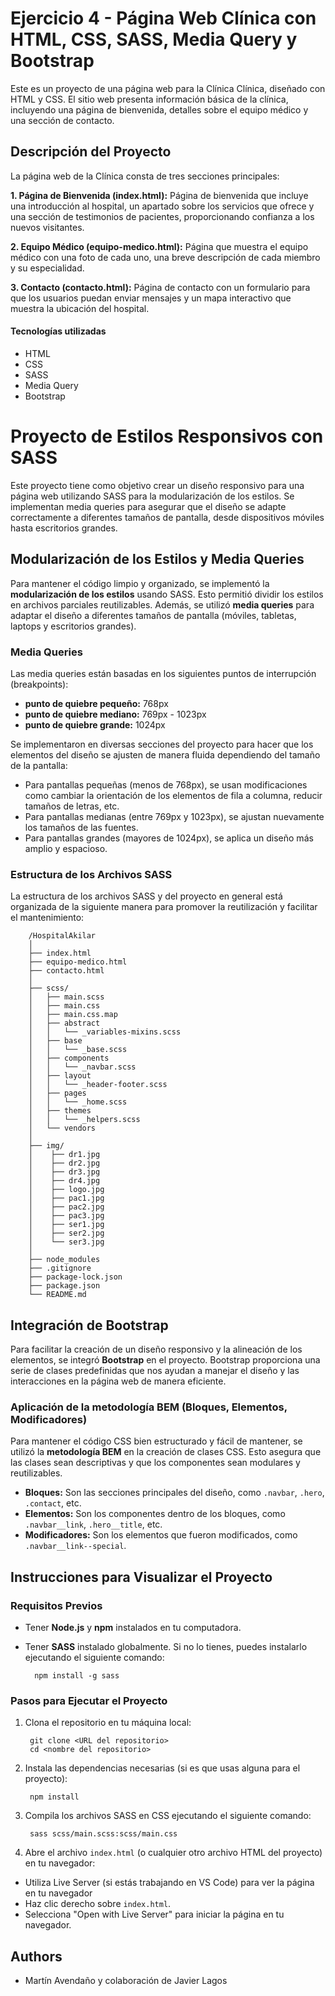 
# Ejercicio 4 - Página Web Clínica con HTML, CSS, SASS, Media Query y Bootstrap

Este es un proyecto de una página web para la Clínica Clínica, diseñado con HTML y CSS. El sitio web presenta información básica de la clínica, incluyendo una página de bienvenida, detalles sobre el equipo médico y una sección de contacto.

## Descripción del Proyecto

La página web de la Clínica consta de tres secciones principales:

**1. Página de Bienvenida (index.html):** Página de bienvenida que incluye una introducción al hospital, un apartado sobre los servicios que ofrece y una sección de testimonios de pacientes, proporcionando confianza a los nuevos visitantes.

**2. Equipo Médico (equipo-medico.html):** Página que muestra el equipo médico con una foto de cada uno, una breve descripción de cada miembro y su especialidad.

**3. Contacto (contacto.html):** Página de contacto con un formulario para que los usuarios puedan enviar mensajes y un mapa interactivo que muestra la ubicación del hospital.

#### Tecnologías utilizadas
- HTML
- CSS
- SASS
- Media Query
- Bootstrap


# Proyecto de Estilos Responsivos con SASS

Este proyecto tiene como objetivo crear un diseño responsivo para una página web utilizando SASS para la modularización de los estilos. Se implementan media queries para asegurar que el diseño se adapte correctamente a diferentes tamaños de pantalla, desde dispositivos móviles hasta escritorios grandes.

## Modularización de los Estilos y Media Queries

Para mantener el código limpio y organizado, se implementó la **modularización de los estilos** usando SASS. Esto permitió dividir los estilos en archivos parciales reutilizables. Además, se utilizó **media queries** para adaptar el diseño a diferentes tamaños de pantalla (móviles, tabletas, laptops y escritorios grandes).

### Media Queries

Las media queries están basadas en los siguientes puntos de interrupción (breakpoints):

- **punto de quiebre pequeño:** 768px
- **punto de quiebre mediano:** 769px - 1023px
- **punto de quiebre grande:** 1024px

Se implementaron en diversas secciones del proyecto para hacer que los elementos del diseño se ajusten de manera fluida dependiendo del tamaño de la pantalla:

- Para pantallas pequeñas (menos de 768px), se usan modificaciones como cambiar la orientación de los elementos de fila a columna, reducir tamaños de letras, etc.
- Para pantallas medianas (entre 769px y 1023px), se ajustan nuevamente los tamaños de las fuentes.
- Para pantallas grandes (mayores de 1024px), se aplica un diseño más amplio y espacioso.

### Estructura de los Archivos SASS

La estructura de los archivos SASS y del proyecto en general está organizada de la siguiente manera para promover la reutilización y facilitar el mantenimiento:


        /HospitalAkilar
        │
        ├── index.html                
        ├── equipo-medico.html         
        ├── contacto.html             
        │
        ├── scss/
        │   ├── main.scss
        │   ├── main.css 
        │   ├── main.css.map
        │   ├── abstract
        │   │   └── _variables-mixins.scss
        │   ├── base
        │   │   └── _base.scss
        │   ├── components
        │   │   └── _navbar.scss
        │   ├── layout
        │   │   └── _header-footer.scss
        │   ├── pages
        │   │   └── _home.scss
        │   ├── themes
        │   │   └── _helpers.scss
        │   └── vendors
        │
        ├── img/                  
        │    ├── dr1.jpg
        │    ├── dr2.jpg
        │    ├── dr3.jpg
        │    ├── dr4.jpg 
        │    ├── logo.jpg      
        │    ├── pac1.jpg   
        │    ├── pac2.jpg    
        │    ├── pac3.jpg  
        │    ├── ser1.jpg 
        │    ├── ser2.jpg    
        │    └── ser3.jpg           
        │
        ├── node_modules
        ├── .gitignore
        ├── package-lock.json
        ├── package.json
        └── README.md                 

## Integración de Bootstrap

Para facilitar la creación de un diseño responsivo y la alineación de los elementos, se integró **Bootstrap** en el proyecto. Bootstrap proporciona una serie de clases predefinidas que nos ayudan a manejar el diseño y las interacciones en la página web de manera eficiente.

### Aplicación de la metodología BEM (Bloques, Elementos, Modificadores)

Para mantener el código CSS bien estructurado y fácil de mantener, se utilizó la **metodología BEM** en la creación de clases CSS. Esto asegura que las clases sean descriptivas y que los componentes sean modulares y reutilizables.

- **Bloques:** Son las secciones principales del diseño, como `.navbar`, `.hero`, `.contact`, etc.
- **Elementos:** Son los componentes dentro de los bloques, como `.navbar__link`, `.hero__title`, etc.
- **Modificadores:** Son los elementos que fueron modificados, como `.navbar__link--special`.


## Instrucciones para Visualizar el Proyecto

### Requisitos Previos

- Tener **Node.js** y **npm** instalados en tu computadora.
- Tener **SASS** instalado globalmente. Si no lo tienes, puedes instalarlo ejecutando el siguiente comando:

        npm install -g sass

### Pasos para Ejecutar el Proyecto

1. Clona el repositorio en tu máquina local:

        git clone <URL del repositorio>
        cd <nombre del repositorio>
2. Instala las dependencias necesarias (si es que usas alguna para el proyecto):

        npm install
3. Compila los archivos SASS en CSS ejecutando el siguiente comando:

        sass scss/main.scss:scss/main.css
4. Abre el archivo `index.html` (o cualquier otro archivo HTML del proyecto) en tu navegador:
- Utiliza Live Server (si estás trabajando en VS Code) para ver la página en tu navegador
- Haz clic derecho sobre `index.html`.
- Selecciona "Open with Live Server" para iniciar la página en tu navegador.

## Authors

- Martín Avendaño y colaboración de Javier Lagos

